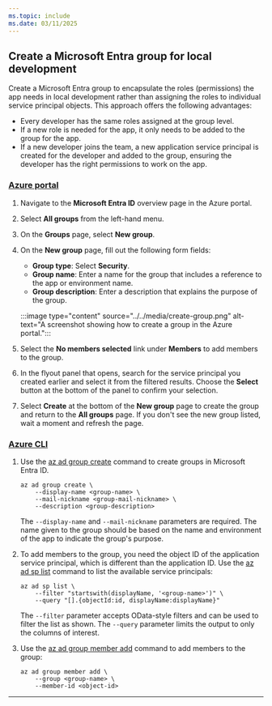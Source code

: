 ```yaml
---
ms.topic: include
ms.date: 03/11/2025
---
```


## Create a Microsoft Entra group for local development

Create a Microsoft Entra group to encapsulate the roles (permissions) the app needs in local development rather than assigning the roles to individual service principal objects. This approach offers the following advantages:

- Every developer has the same roles assigned at the group level.
- If a new role is needed for the app, it only needs to be added to the group for the app.
- If a new developer joins the team, a new application service principal is created for the developer and added to the group, ensuring the developer has the right permissions to work on the app.

### [Azure portal](#tab/azure-portal)

1. Navigate to the **Microsoft Entra ID** overview page in the Azure portal.
1. Select **All groups** from the left-hand menu.
1. On the **Groups** page, select **New group**.
1. On the **New group** page, fill out the following form fields:
    - **Group type**: Select **Security**.
    - **Group name**: Enter a name for the group that includes a reference to the app or environment name.
    - **Group description**: Enter a description that explains the purpose of the group.

    :::image type="content" source="../../media/create-group.png" alt-text="A screenshot showing how to create a group in the Azure portal.":::

1. Select the **No members selected** link under **Members** to add members to the group.
1. In the flyout panel that opens, search for the service principal you created earlier and select it from the filtered results. Choose the **Select** button at the bottom of the panel to confirm your selection.
1. Select **Create** at the bottom of the **New group** page to create the group and return to the **All groups** page. If you don't see the new group listed, wait a moment and refresh the page.

### [Azure CLI](#tab/azure-cli)

1. Use the [az ad group create](/cli/azure/ad/group#az-ad-group-create) command to create groups in Microsoft Entra ID.

    ```azurecli
    az ad group create \
        --display-name <group-name> \
        --mail-nickname <group-mail-nickname> \
        --description <group-description>
    ```

    The `--display-name` and `--mail-nickname` parameters are required. The name given to the group should be based on the name and environment of the app to indicate the group's purpose.

1. To add members to the group, you need the object ID of the application service principal, which is different than the application ID. Use the [az ad sp list](/cli/azure/ad/sp#az-ad-sp-list) command to list the available service principals:

    ```azurecli
    az ad sp list \
        --filter "startswith(displayName, '<group-name>')" \
        --query "[].{objectId:id, displayName:displayName}"
    ```

    The `--filter` parameter accepts OData-style filters and can be used to filter the list as shown. The `--query` parameter limits the output to only the columns of interest.

1. Use the [az ad group member add](/cli/azure/ad/group/member#az-ad-group-member-add) command to add members to the group:

    ```azurecli
    az ad group member add \
        --group <group-name> \
        --member-id <object-id>
    ```

---